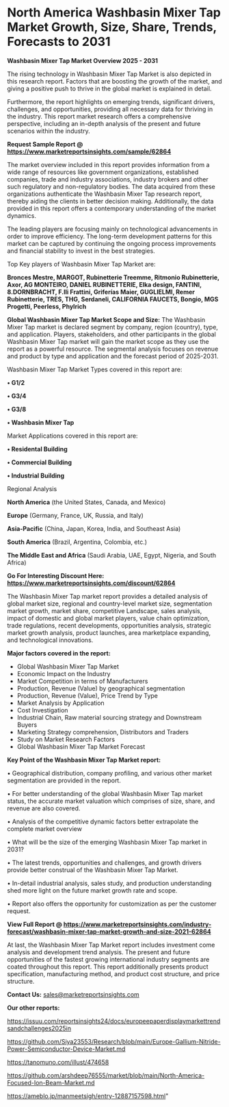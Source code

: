 # North America Washbasin Mixer Tap Market Growth, Size, Share, Trends, Forecasts to 2031

<Strong> Washbasin Mixer Tap Market Overview 2025 - 2031</strong>

The rising technology in Washbasin Mixer Tap Market is also depicted in this research report. Factors that are boosting the growth of the market, and giving a positive push to thrive in the global market is explained in detail.

Furthermore, the report highlights on emerging trends, significant drivers, challenges, and opportunities, providing all necessary data for thriving in the industry. This report market research offers a comprehensive perspective, including an in-depth analysis of the present and future scenarios within the industry.

<strong>Request Sample Report @ <a href=https://www.marketreportsinsights.com/sample/62864>https://www.marketreportsinsights.com/sample/62864</a></strong>

The market overview included in this report provides information from a wide range of resources like government organizations, established companies, trade and industry associations, industry brokers and other such regulatory and non-regulatory bodies. The data acquired from these organizations authenticate the Washbasin Mixer Tap research report, thereby aiding the clients in better decision making. Additionally, the data provided in this report offers a contemporary understanding of the market dynamics.

The leading players are focusing mainly on technological advancements in order to improve efficiency. The long-term development patterns for this market can be captured by continuing the ongoing process improvements and financial stability to invest in the best strategies.

Top Key players of Washbasin Mixer Tap Market are:

<strong>Bronces Mestre, MARGOT, Rubinetterie Treemme, Ritmonio Rubinetterie, Axor, AG MONTEIRO, DANIEL RUBINETTERIE, Elka design, FANTINI, 8.DORNBRACHT, F.lli Frattini, Griferías Maier, GUGLIELMI, Remer Rubinetterie, TRES, THG, Serdaneli, CALIFORNIA FAUCETS, Bongio, MGS Progetti, Peerless, Phylrich</strong>

<strong><b>Global Washbasin Mixer Tap Market Scope and Size:</b></strong>
The Washbasin Mixer Tap market is declared segment by company, region (country), type, and application. Players, stakeholders, and other participants in the global Washbasin Mixer Tap market will gain the market scope as they use the report as a powerful resource. The segmental analysis focuses on revenue and product by type and application and the forecast period of 2025-2031.

Washbasin Mixer Tap Market Types covered in this report are:

<strong>• G1/2

• G3/4

• G3/8

• Washbasin Mixer Tap</strong>

Market Applications covered in this report are:

<strong>• Residental Building

• Commercial Building

• Industrial Building</strong> 

Regional Analysis

<strong>North America</strong> (the United States, Canada, and Mexico)

<strong>Europe</strong> (Germany, France, UK, Russia, and Italy)

<strong>Asia-Pacific</strong> (China, Japan, Korea, India, and Southeast Asia)

<strong>South America</strong> (Brazil, Argentina, Colombia, etc.)

<strong>The Middle East and Africa</strong> (Saudi Arabia, UAE, Egypt, Nigeria, and South Africa)

<strong>Go For Interesting Discount Here: <a href=https://www.marketreportsinsights.com/discount/62864>https://www.marketreportsinsights.com/discount/62864</a></strong>

The Washbasin Mixer Tap market report provides a detailed analysis of global market size, regional and country-level market size, segmentation market growth, market share, competitive Landscape, sales analysis, impact of domestic and global market players, value chain optimization, trade regulations, recent developments, opportunities analysis, strategic market growth analysis, product launches, area marketplace expanding, and technological innovations.

<strong><b>Major factors covered in the report:</b></strong>
<ul>
  <li>Global Washbasin Mixer Tap Market </li>
  <li>Economic Impact on the Industry</li>
  <li>Market Competition in terms of Manufacturers</li>
  <li>Production, Revenue (Value) by geographical segmentation</li>
  <li>Production, Revenue (Value), Price Trend by Type</li>
  <li>Market Analysis by Application</li>
  <li>Cost Investigation</li>
  <li>Industrial Chain, Raw material sourcing strategy and Downstream Buyers</li>
  <li>Marketing Strategy comprehension, Distributors and Traders</li>
  <li>Study on Market Research Factors</li>
  <li>Global Washbasin Mixer Tap Market Forecast</li>
</ul>

<strong><b>Key Point of the Washbasin Mixer Tap Market report:</b></strong>

• Geographical distribution, company profiling, and various other market segmentation are provided in the report.

• For better understanding of the global Washbasin Mixer Tap market status, the accurate market valuation which comprises of size, share, and revenue are also covered.

• Analysis of the competitive dynamic factors better extrapolate the complete market overview

• What will be the size of the emerging Washbasin Mixer Tap market in 2031?

• The latest trends, opportunities and challenges, and growth drivers provide better construal of the Washbasin Mixer Tap Market.

• In-detail industrial analysis, sales study, and production understanding shed more light on the future market growth rate and scope.

• Report also offers the opportunity for customization as per the customer request.

<strong><b>View Full Report @ <a href=https://www.marketreportsinsights.com/industry-forecast/washbasin-mixer-tap-market-growth-and-size-2021-62864>https://www.marketreportsinsights.com/industry-forecast/washbasin-mixer-tap-market-growth-and-size-2021-62864</a></b></strong>


At last, the Washbasin Mixer Tap Market report includes investment come analysis and development trend analysis. The present and future opportunities of the fastest growing international industry segments are coated throughout this report. This report additionally presents product specification, manufacturing method, and product cost structure, and price structure.

<strong>Contact Us:</strong>
sales@marketreportsinsights.com

<strong>Our other reports:</strong>

<a href=https://issuu.com/reportsinsights24/docs/europeepaperdisplaymarkettrendsandchallenges2025in>https://issuu.com/reportsinsights24/docs/europeepaperdisplaymarkettrendsandchallenges2025in</a>

<a href=https://github.com/Siya23553/Research/blob/main/Europe-Gallium-Nitride-Power-Semiconductor-Device-Market.md>https://github.com/Siya23553/Research/blob/main/Europe-Gallium-Nitride-Power-Semiconductor-Device-Market.md</a>

<a href=https://tanomuno.com/illust/474658>https://tanomuno.com/illust/474658</a>

<a href=https://github.com/arshdeep76555/market/blob/main/North-America-Focused-Ion-Beam-Market.md>https://github.com/arshdeep76555/market/blob/main/North-America-Focused-Ion-Beam-Market.md</a>

<a href=https://ameblo.jp/manmeetsigh/entry-12887157598.html>https://ameblo.jp/manmeetsigh/entry-12887157598.html</a>"
